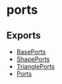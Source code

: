 # ports

## Exports

- [BasePorts](./BasePorts.md)
- [ShapePorts](./BasePorts.md)
- [TrianglePorts](./TrianglePorts.md)
- [Ports](./Ports.md)
